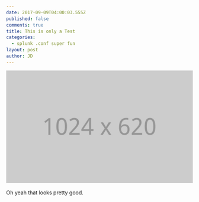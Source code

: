 ```yaml
---
date: 2017-09-09T04:00:03.555Z
published: false
comments: true
title: This is only a Test
categories:
  - splunk .conf super fun
layout: post
author: JD
---
```

![yep](/images/uploads/blog-people.jpg)

Oh yeah that looks pretty good.

